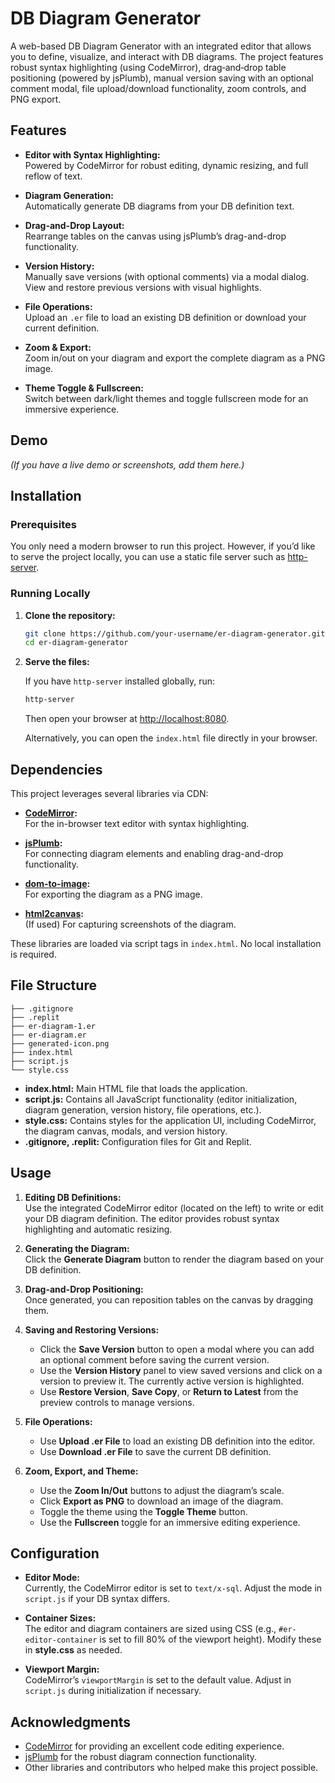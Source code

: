 
# DB Diagram Generator

A web-based DB Diagram Generator with an integrated editor that allows you to define, visualize, and interact with DB diagrams. The project features robust syntax highlighting (using CodeMirror), drag‐and‐drop table positioning (powered by jsPlumb), manual version saving with an optional comment modal, file upload/download functionality, zoom controls, and PNG export.

## Features

- **Editor with Syntax Highlighting:**  
  Powered by CodeMirror for robust editing, dynamic resizing, and full reflow of text.

- **Diagram Generation:**  
  Automatically generate DB diagrams from your DB definition text.

- **Drag-and-Drop Layout:**  
  Rearrange tables on the canvas using jsPlumb’s drag-and-drop functionality.

- **Version History:**  
  Manually save versions (with optional comments) via a modal dialog. View and restore previous versions with visual highlights.

- **File Operations:**  
  Upload an `.er` file to load an existing DB definition or download your current definition.

- **Zoom & Export:**  
  Zoom in/out on your diagram and export the complete diagram as a PNG image.

- **Theme Toggle & Fullscreen:**  
  Switch between dark/light themes and toggle fullscreen mode for an immersive experience.

## Demo

*(If you have a live demo or screenshots, add them here.)*

## Installation

### Prerequisites

You only need a modern browser to run this project. However, if you’d like to serve the project locally, you can use a static file server such as [http-server](https://www.npmjs.com/package/http-server).

### Running Locally

1. **Clone the repository:**

   ```bash
   git clone https://github.com/your-username/er-diagram-generator.git
   cd er-diagram-generator
   ```

2. **Serve the files:**

   If you have `http-server` installed globally, run:

   ```bash
   http-server
   ```

   Then open your browser at [http://localhost:8080](http://localhost:8080).

   Alternatively, you can open the `index.html` file directly in your browser.

## Dependencies

This project leverages several libraries via CDN:

- **[CodeMirror](https://codemirror.net/):**  
  For the in-browser text editor with syntax highlighting.

- **[jsPlumb](https://jsplumbtoolkit.com/):**  
  For connecting diagram elements and enabling drag-and-drop functionality.

- **[dom-to-image](https://github.com/tsayen/dom-to-image):**  
  For exporting the diagram as a PNG image.

- **[html2canvas](https://html2canvas.hertzen.com/):**  
  (If used) For capturing screenshots of the diagram.

These libraries are loaded via script tags in `index.html`. No local installation is required.

## File Structure

```
├── .gitignore
├── .replit
├── er-diagram-1.er
├── er-diagram.er
├── generated-icon.png
├── index.html
├── script.js
└── style.css
```

- **index.html:** Main HTML file that loads the application.
- **script.js:** Contains all JavaScript functionality (editor initialization, diagram generation, version history, file operations, etc.).
- **style.css:** Contains styles for the application UI, including CodeMirror, the diagram canvas, modals, and version history.
- **.gitignore, .replit:** Configuration files for Git and Replit.

## Usage

1. **Editing DB Definitions:**  
   Use the integrated CodeMirror editor (located on the left) to write or edit your DB diagram definition. The editor provides robust syntax highlighting and automatic resizing.

2. **Generating the Diagram:**  
   Click the **Generate Diagram** button to render the diagram based on your DB definition.

3. **Drag-and-Drop Positioning:**  
   Once generated, you can reposition tables on the canvas by dragging them.

4. **Saving and Restoring Versions:**  
   - Click the **Save Version** button to open a modal where you can add an optional comment before saving the current version.
   - Use the **Version History** panel to view saved versions and click on a version to preview it. The currently active version is highlighted.
   - Use **Restore Version**, **Save Copy**, or **Return to Latest** from the preview controls to manage versions.

5. **File Operations:**  
   - Use **Upload .er File** to load an existing DB definition into the editor.
   - Use **Download .er File** to save the current DB definition.

6. **Zoom, Export, and Theme:**  
   - Use the **Zoom In/Out** buttons to adjust the diagram’s scale.
   - Click **Export as PNG** to download an image of the diagram.
   - Toggle the theme using the **Toggle Theme** button.
   - Use the **Fullscreen** toggle for an immersive editing experience.

## Configuration

- **Editor Mode:**  
  Currently, the CodeMirror editor is set to `text/x-sql`. Adjust the mode in `script.js` if your DB syntax differs.

- **Container Sizes:**  
  The editor and diagram containers are sized using CSS (e.g., `#er-editor-container` is set to fill 80% of the viewport height). Modify these in **style.css** as needed.

- **Viewport Margin:**  
  CodeMirror’s `viewportMargin` is set to the default value. Adjust in `script.js` during initialization if necessary.

## Acknowledgments

- [CodeMirror](https://codemirror.net/) for providing an excellent code editing experience.
- [jsPlumb](https://jsplumbtoolkit.com/) for the robust diagram connection functionality.
- Other libraries and contributors who helped make this project possible.
